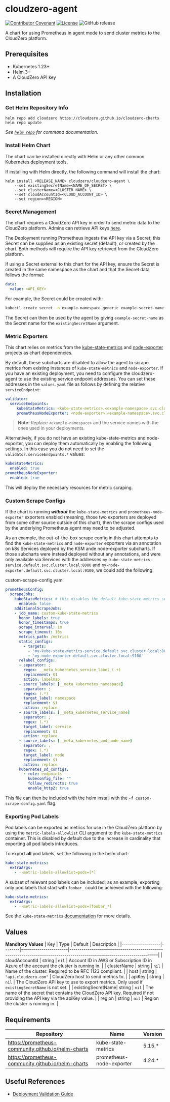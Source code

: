 # cloudzero-agent

[![Contributor Covenant](https://img.shields.io/badge/Contributor%20Covenant-2.1-4baaaa.svg)](CODE-OF-CONDUCT.md)
[![License](https://img.shields.io/badge/License-Apache%202.0-blue.svg)](LICENSE)
![GitHub release](https://img.shields.io/github/release/cloudzero/template-cloudzero-open-source.svg)

A chart for using Prometheus in agent mode to send cluster metrics to the CloudZero platform.

## Prerequisites

- Kubernetes 1.23+
- Helm 3+
- A CloudZero API key

## Installation

### Get Helm Repository Info

```console
helm repo add cloudzero https://cloudzero.github.io/cloudzero-charts
helm repo update
```

_See [`helm repo`](https://helm.sh/docs/helm/helm_repo/) for command documentation._

### Install Helm Chart

The chart can be installed directly with Helm or any other common Kubernetes deployment tools.

If installing with Helm directly, the following command will install the chart:
```console
helm install <RELEASE_NAME> cloudzero/cloudzero-agent \
    --set existingSecretName=<NAME_OF_SECRET> \
    --set clusterName=<CLUSTER_NAME> \
    --set cloudAccountId=<CLOUD_ACCOUNT_ID> \
    --set region=<REGION>
```

### Secret Management

The chart requires a CloudZero API key in order to send metric data to the CloudZero platform. Admins can retrieve API keys [here](https://app.cloudzero.com/organization/api-keys).

The Deployment running Prometheus ingests the API key via a Secret; this Secret can be supplied as an existing secret (default), or created by the chart. Both methods will require the API key retrieved from the CloudZero platform.

If using a Secret external to this chart for the API key, ensure the Secret is created in the same namespace as the chart and that the Secret data follows the format:

```yaml
data:
  value: <API_KEY>
```

For example, the Secret could be created with:
```bash
kubectl create secret -n example-namespace generic example-secret-name --from-literal=value=<example-api-key-value>
```
The Secret can then be used by the agent by giving `example-secret-name` as the Secret name for the `existingSecretName` argument.

### Metric Exporters

This chart relies on metrics from the [kube-state-metrics](https://github.com/kubernetes/kube-state-metrics) and [node-exporter](https://github.com/prometheus/node_exporter) projects as chart dependencies.

By default, these subcharts are disabled to allow the agent to scrape metrics from existing instances of `kube-state-metrics` and `node-exporter`. If you have an existing deployment, you need to configure the cloudzero-agent to use the existing service endpoint addresses. You can set these addresses in the `values.yaml` file as follows by defining the relative `serviceEndpoint`:

```yaml
validator:
  serviceEndpoints:
     kubeStateMetrics: <kube-state-metrics>.<example-namespace>.svc.cluster.local:8080
     prometheusNodeExporter: <node-exporter>.<example-namespace>.svc.cluster.local:9100
```

> **Note:** Replace `<example-namespace>` and the service names with the ones used in your deployments.

Alternatively, if you do not have an existing kube-state-metrics and node-exporter, you can deploy them automatically by enabling the following settings. In this case you do not need to set the `validator.serviceEndpoints.*` values:

```yaml
kubeStateMetrics:
  enabled: true
prometheusNodeExporter:
  enabled: true
```

This will deploy the necessary resources for metric scraping.

### Custom Scrape Configs
If the chart is running **_without_** the `kube-state-metrics` and `prometheus-node-exporter` exporters enabled (meaning, those two exporters are deployed from some other source outside of this chart), then the scrape configs used by the underlying Prometheus agent may need to be adjusted.

As an example, the out-of-the-box scrape config in this chart attempts to find the `kube-state-metrics` and `node-exporter` exporters via an annotation on k8s Services deployed by the KSM ande node-exporter subcharts. If those subcharts were instead deployed without any annotations, and were only available via Services with the addresses `my-kube-state-metrics-service.default.svc.cluster.local:8080` and `my-node-exporter.default.svc.cluster.local:9100`, we could add the following:

custom-scrape-config.yaml
```yaml
prometheusConfig:
  scrapeJobs:
    kubeStateMetrics: # this disables the default kube-state-metrics scrape job, which will be replaced by an entry in additionalScrapeJobs
      enabled: false
    additionalScrapeJobs:
    - job_name: custom-kube-state-metrics
      honor_labels: true
      honor_timestamps: true
      scrape_interval: 1m
      scrape_timeout: 10s
      metrics_path: /metrics
      static_configs:
        - targets:
          - 'my-kube-state-metrics-service.default.svc.cluster.local:8080'
          - 'my-node-exporter.default.svc.cluster.local:9100'
      relabel_configs:
      - separator: ;
        regex: __meta_kubernetes_service_label_(.+)
        replacement: $1
        action: labelmap
      - source_labels: [__meta_kubernetes_namespace]
        separator: ;
        regex: (.*)
        target_label: namespace
        replacement: $1
        action: replace
      - source_labels: [__meta_kubernetes_service_name]
        separator: ;
        regex: (.*)
        target_label: service
        replacement: $1
        action: replace
      - source_labels: [__meta_kubernetes_pod_node_name]
        separator: ;
        regex: (.*)
        target_label: node
        replacement: $1
        action: replace
      kubernetes_sd_configs:
        - role: endpoints
          kubeconfig_file: ""
          follow_redirects: true
          enable_http2: true

```

This file can then be included with the helm install with the `-f custom-scrape-config.yaml` flag.

### Exporting Pod Labels
Pod labels can be exported as metrics for use in the CloudZero platform by using the `metric-labels-allowlist` CLI argument to the `kube-state-metrics` container. This is disabled by default due to the increase in cardinality that exporting all pod labels introduces.

To export **all** pod labels, set the following in the helm chart:
```yaml
kube-state-metrics:
  extraArgs:
    - --metric-labels-allowlist=pods=[*]
```
A subset of relevant pod labels can be included; as an example, exporting only pod labels that start with `foobar_` could be achieved with the following:
```yaml
kube-state-metrics:
  extraArgs:
    - --metric-labels-allowlist=pods=[foobar_*]
```
See the `kube-state-metrics` [documentation](https://github.com/kubernetes/kube-state-metrics/tree/main/docs#cli-arguments) for more details.

## Values

**Manditory Values**
| Key               | Type   | Default               | Description                                                                                                             |
|-------------------|--------|-----------------------|-------------------------------------------------------------------------------------------------------------------------|
| cloudAccountId    | string | `nil`                 | Account ID in AWS or Subscription ID in Azure of the account the cluster is running in.                                 |
| clusterName       | string | `nil`                 | Name of the cluster. Required to be RFC 1123 compliant.                                                                 |
| host              | string | `"api.cloudzero.com"` | CloudZero host to send metrics to.                                                                                      |
| apiKey            | string | `nil`                 | The CloudZero API key to use to export metrics. Only used if `existingSecretName` is not set.                           |
| existingSecretName| string | `nil`                 | The name of the secret that contains the CloudZero API key. Required if not providing the API key via the apiKey value. |
| region            | string | `nil`                 | Region the cluster is running in.                                                                                       |



## Requirements

| Repository                                         | Name                     | Version |
|----------------------------------------------------|--------------------------|---------|
| https://prometheus-community.github.io/helm-charts | kube-state-metrics       | 5.15.*  |
| https://prometheus-community.github.io/helm-charts | prometheus-node-exporter | 4.24.*  |


## Useful References

* [Deployment Validation Guide](./docs/deploy-validation.md)